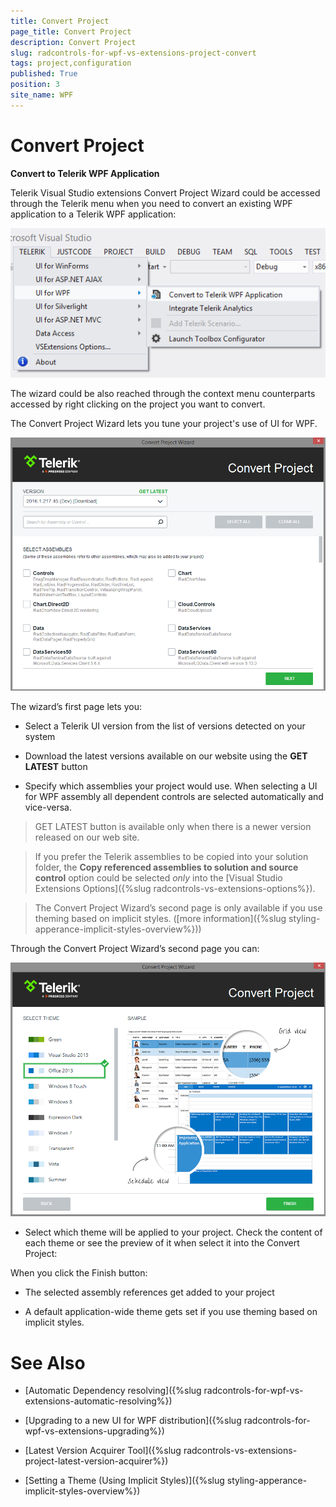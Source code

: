 ```yaml
---
title: Convert Project
page_title: Convert Project
description: Convert Project
slug: radcontrols-for-wpf-vs-extensions-project-convert
tags: project,configuration
published: True
position: 3
site_name: WPF
---
```


# Convert Project

__Convert to Telerik WPF Application__

Telerik Visual Studio extensions Convert Project Wizard could be accessed through the Telerik menu when you need to convert an existing WPF application to a Telerik WPF application:

![VSExtentions WPF Overview Menu Convert](images/VSExtentions_WPF_OverviewMenuConvert.png)

The wizard could be also reached through the context menu counterparts accessed by right clicking on the project you want to convert. 

The Convert Project Wizard lets you tune your project's use of UI for WPF.

![Project Configuration Wizard](images/VSExtensions_WPF_ProjectConfigWizard.png)

The wizard’s first page lets you:
        

* Select a Telerik UI version from the list of versions detected on your system

* Download the latest versions available on our website using the __GET LATEST__ button

* Specify which assemblies your project would use. When selecting a UI for WPF assembly all dependent controls are selected automatically and vice-versa.

>GET LATEST button is available only when there is a newer version released on our web site.

>If you prefer the Telerik assemblies to be copied into your solution folder, the **Copy referenced assemblies to solution and source control** option could be selected *only* into the [Visual Studio Extensions Options]({%slug radcontrols-vs-extensions-options%}).
  
>The Convert Project Wizard’s second page is only available if you use theming based on implicit styles. ([more information]({%slug styling-apperance-implicit-styles-overview%}))        


Through the Convert Project Wizard’s second page you can:

![VSExtensions WPF Project Config Wizard Step 2](images/VSExtensions_WPF_ProjectConvert_Themes.png)      

* Select which theme will be applied to your project. Check the content of each theme or see the preview of it when select it into the Convert Project:
            

When you click the Finish button:
        

* The selected assembly references get added to your project
          

* A default application-wide theme gets set if you use theming based on implicit styles.
          


# See Also

 * [Automatic Dependency resolving]({%slug radcontrols-for-wpf-vs-extensions-automatic-resolving%})

 * [Upgrading to a new UI for WPF distribution]({%slug radcontrols-for-wpf-vs-extensions-upgrading%})

 * [Latest Version Acquirer Tool]({%slug radcontrols-vs-extensions-project-latest-version-acquirer%})

 * [Setting a Theme (Using  Implicit Styles)]({%slug styling-apperance-implicit-styles-overview%})
